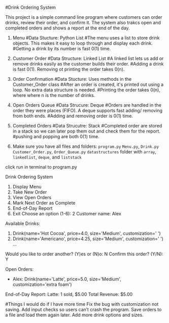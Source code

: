 #Drink Ordering System

This project is a simple command line program where customers can order drinks, review their order, and confirm it. The system also trakcs open and completed orders and shows a report at the end of the day.

1. Menu
#Data Stucture: Python List
#The menu uses a list to store drink objects. This makes it easy to loop through and display each drink.
#Getting a drink by its number is fast 0(1) time.

2. Customer Order
#Data Structure: Linked List
#A linked list lets us add or remove drinks easily as the customer builds their order.
#Adding a drink is fast 0(1). Removing ot printing the order takes 0(n).

3. Order Confirmation
#Data Stucture: Uses methods in the Customer_Order class
#After an order is created, it's printed out using a loop. No extra data structure is needed.
#Printing the order takes 0(n), where where n is the number of drinks.

4. Open Orders Queue
#Data Strucure: Deque
#Orders are handled in the order they were places (FIFO). A deque supports fast adding/ removing from both ends.
#Adding and removing order is 0(1) time.

5. Completed Orders
#Data Strucutre: Stack
#Completed order are stored in a stack so we can later pop them out and check them for the report.
#pushing and popping are both 0(1) time.

1. Make sure you have all files and folders:
`program.py` `Menu.py`, `Drink.py` `Customer_Order.py`, `Order_Queue.py`
   `datastructures` folder with `array`, `linkedlist`, `deque`, and `liststack`

click run in terminal to program.py

Drink Ordering System
1. Display Menu
2. Take New Order
3. View Open Orders
4. Mark Next Order as Complete
5. End-of-Day Report
6. Exit
Choose an option (1-6): 2
Customer name: Alex

Available Drinks:
1. Drink(name='Hot Cocoa', price=4.0, size='Medium', customization=' ')
2. Drink(name='Americano', price=4.25, size='Medium', customization=' ')
...

Would you like to order another? (Y)es or (N)o: N
Confirm this order? (Y/N): Y

Open Orders:
- Alex:
Drink(name='Latte', price=5.0, size='Medium', customization='extra foam')

End-of-Day Report:
Latte: 1 sold, $5.00
Total Revenue: $5.00

#Things I would do if I have more time
Fix the bug with customization not saving.
Add input checks so users can’t crash the program.
Save orders to a file and load them again later.
Add more drink options and sizes.





